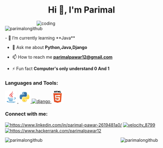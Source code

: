 <h1 align="center">Hi 👋, I'm Parimal</h1>
<img align="right" alt="coding" width="400" src="https://camo.githubusercontent.com/ea38b707894b9e11fd170f61432f16257d6847367d45ea4d2e095d72792c51fa/68747470733a2f2f6d65646961342e67697068792e636f6d2f6d656469612f7167515567674143335066763638377150432f67697068792e6769663f6369643d65636630356534376a727a3364756e6561786231316e7a6537336238706a32767479773161316d7834306f7775746361267269643d67697068792e6769662663743d67">
<p>
<p align="left"> <img src="https://komarev.com/ghpvc/?username=parimalongithub&label=Profile%20views&color=0e75b6&style=flat" alt="parimalongithub" /> </p>
</p>
- 🌱 I’m currently learning **Java**

- 💬 Ask me about **Python,Java,Django**

- 📫 How to reach me **parimalpawar12@gmail.com**

- ⚡ Fun fact **Computer's only understand 0 And 1**



<h3 align="left">Languages and Tools:</h3>


 <a href="https://www.java.com" target="_blank" rel="noreferrer"> <img src="https://raw.githubusercontent.com/devicons/devicon/master/icons/java/java-original.svg" alt="java" width="40" height="40"/> </a> 
<a href="https://www.
  .org" target="_blank" rel="noreferrer"> <img src="https://raw.githubusercontent.com/devicons/devicon/master/icons/python/python-original.svg" alt="python" width="40" height="40"/> </a> 
  <a href="https://www.djangoproject.com/" target="_blank" rel="noreferrer"> <img src="https://cdn.worldvectorlogo.com/logos/django.svg" alt="django" width="40" height="40"/> </a> <a href="https://www.w3.org/html/" target="_blank" rel="noreferrer"> <img src="https://raw.githubusercontent.com/devicons/devicon/master/icons/html5/html5-original-wordmark.svg" alt="html5" width="40" height="40"/> </a></p>
  
  
  
<p>
<h3 align="left">Connect with me:</h3>
<p align="left">
<a href="https://linkedin.com/in/https://www.linkedin.com/in/parimal-pawar-2619481a0/" target="blank"><img align="center" src="https://raw.githubusercontent.com/rahuldkjain/github-profile-readme-generator/master/src/images/icons/Social/linked-in-alt.svg" alt="https://www.linkedin.com/in/parimal-pawar-2619481a0/" height="30" width="40" /></a>
<a href="https://twitter.com/velocity_8799" target="blank"><img align="center" src="https://raw.githubusercontent.com/rahuldkjain/github-profile-readme-generator/master/src/images/icons/Social/twitter.svg" alt="velocity_8799" height="30" width="40" /></a>
<a href="https://www.hackerrank.com/https://www.hackerrank.com/parimalpawar12" target="blank"><img align="center" src="https://raw.githubusercontent.com/rahuldkjain/github-profile-readme-generator/master/src/images/icons/Social/hackerrank.svg" alt="https://www.hackerrank.com/parimalpawar12" height="30" width="40" /></a>
</p>
<P>
<img align="left" src="https://github-readme-stats.vercel.app/api/top-langs?username=parimalongithub&show_icons=true&locale=en&layout=compact" alt="parimalongithub" />
</p>
&nbsp;<img align="right" src="https://github-readme-stats.vercel.app/api?username=parimalongithub&show_icons=true&locale=en" alt="parimalongithub" />

